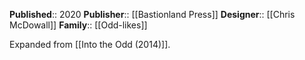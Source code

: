 **Published**:: 2020
**Publisher**:: [[Bastionland Press]]
**Designer**:: [[Chris McDowall]]
**Family**:: [[Odd-likes]]


Expanded from [[Into the Odd (2014)]].
